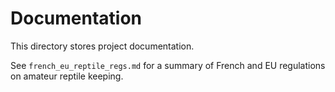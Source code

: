 # Documentation

This directory stores project documentation.

See `french_eu_reptile_regs.md` for a summary of French and EU regulations on amateur reptile keeping.
